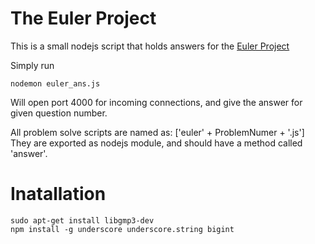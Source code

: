The Euler Project
========================

This is a small nodejs script that holds answers for the [Euler Project](http://projecteuler.net/)

Simply run

    nodemon euler_ans.js

Will open port 4000 for incoming connections, and give the answer for given question number.

All problem solve scripts are named as: ['euler' + ProblemNumer + '.js']  
They are exported as nodejs module, and should have a method called 'answer'.

Inatallation
========================

    sudo apt-get install libgmp3-dev
    npm install -g underscore underscore.string bigint
